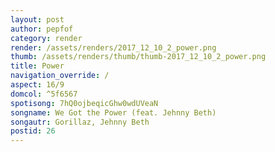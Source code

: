 ```yaml
---
layout: post
author: pepfof
category: render
render: /assets/renders/2017_12_10_2_power.png
thumb: /assets/renders/thumb/thumb-2017_12_10_2_power.png
title: Power
navigation_override: /
aspect: 16/9
domcol: ^5f6567
spotisong: 7hQ0ojbeqicGhw0wdUVeaN
songname: We Got the Power (feat. Jehnny Beth)
songautr: Gorillaz, Jehnny Beth
postid: 26
---
```


<!--USER BEGIN 1-->

<!--USER END 1-->

<!--more-->
<!--USER BEGIN 2-->

<!--USER END 2-->

